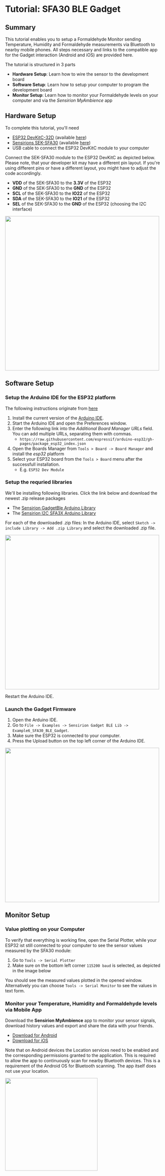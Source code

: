 # Tutorial: SFA30 BLE Gadget

## Summary

This tutorial enables you to setup a Formaldehyde Monitor sending Temperature, Humidity and Formaldehyde measurements via Bluetooth to nearby mobile phones. All steps necessary and links to the compatible app for the Gadget interaction (Android and iOS) are provided here.

The tutorial is structured in 3 parts

* **Hardware Setup**: Learn how to wire the sensor to the development board
* **Software Setup**: Learn how to setup your computer to program the development board
* **Monitor Setup**: Learn how to monitor your Formaldehyde levels on your computer and via the *Sensirion MyAmbience* app

## Hardware Setup

To complete this tutorial, you'll need

* [ESP32 DevKitC-32D](https://www.espressif.com/en/products/devkits/esp32-devkitc) (available [here](https://www.digikey.com/en/products/detail/espressif-systems/ESP32-DEVKITC-32D/9356990))
* [Sensirions SEK-SFA30](https://sensirion.com/products/catalog/SFA30/) (available [here](https://www.digikey.com/en/products/detail/sensirion-ag/SEK-SFA30/13577460?s=N4IgTCBcDaIMoDECCBmADCAugXyA))
* USB cable to connect the ESP32 DevKitC module to your computer

Connect the SEK-SFA30 module to the ESP32 DevKitC as depicted below. Please note, that your developer kit may have a
different pin layout. If you're using different pins or have a different layout, you might have to adjust the code
accordingly.

* **VDD** of the SEK-SFA30 to the **3.3V** of the ESP32
* **GND** of the SEK-SFA30 to the **GND** of the ESP32
* **SCL** of the SEK-SFA30 to the **IO22** of the ESP32
* **SDA** of the SEK-SFA30 to the **IO21** of the ESP32
* **SEL** of the SEK-SFA30 to the **GND** of the ESP32  (choosing the I2C interface)

<img src="images/SFA30_hardware_setup.png" width="500">

## Software Setup

### Setup the Arduino IDE for the ESP32 platform

The following instructions originate from [here](https://github.com/espressif/arduino-esp32)

1. Install the current version of the [Arduino IDE](https://www.arduino.cc/en/software).
2. Start the Arduino IDE and open the Preferences window.
3. Enter the following link into the *Additional Board Manager URLs* field. You can add multiple URLs, separating them with commas.
	* `https://raw.githubusercontent.com/espressif/arduino-esp32/gh-pages/package_esp32_index.json`
4. Open the Boards Manager from `Tools > Board -> Board Manager` and install the *esp32* platform
5. Select your ESP32 board from the `Tools > Board` menu after the successfull installation.
	* E.g. `ESP32 Dev Module`

### Setup the requried libraries

We'll be installing following libraries. Click the link below and download the newest .zip release packages

* The [Sensirion GadgetBle Arduino Library](https://github.com/Sensirion/Sensirion_GadgetBle_Arduino_Library/releases)
* The [Sensirion I2C SFA3X Arduino Library](https://github.com/Sensirion/arduino-i2c-sfa3x)

For each of the downloaded .zip files: In the Arduino IDE, select `Sketch -> include Library -> Add .zip Library` and select the downloaded .zip file.

<img src="images/Arduino-import-zip-lib.png" width="500">

Restart the Arduino IDE.

### Launch the Gadget Firmware

1. Open the Arduino IDE.
2. Go to `File -> Examples -> Sensirion Gadget BLE Lib -> Example6_SFA30_BLE_Gadget`.
3. Make sure the ESP32 is connected to your computer.
4. Press the Upload button on the top left corner of the Arduino IDE.

<img src="images/Arduino-upload-button.png" width="500">

## Monitor Setup

### Value plotting on your Computer

To verify that everything is working fine, open the Serial Plotter, while your ESP32 ist still connected to your computer to see the sensor values measured by the SFA30 module:

1. Go to `Tools -> Serial Plotter`
2. Make sure on the bottom left corner `115200 baud` is selected, as depicted in the image below

You should see the measured values plotted in the opened window. Alternatively you can choose `Tools -> Serial Monitor` to see the values in text form.

### Monitor your Temperature, Humidity and Formaldehyde levels via Mobile App

Download the **Sensirion MyAmbience** app to monitor your sensor signals, download history values and export and share the data with your friends.

* [Download for Android](https://play.google.com/store/apps/details?id=com.sensirion.myam)
* [Download for iOS](https://apps.apple.com/ch/app/id1529131572)

Note that on Android devices the Location services need to be enabled and the corresponding permissions granted to the application. This is required to allow the app to continuously scan for nearby Bluetooth devices. This is a requirement of the Android OS for Bluetooth scanning. The app itself does not use your location.

<img src="images/SFA30_AppScreenshot.PNG" width="300">
